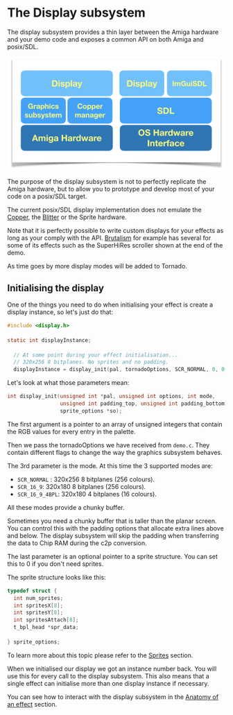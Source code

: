 The Display subsystem
==================

The display subsystem provides a thin layer between the Amiga hardware and your demo code and exposes a common API on both Amiga and posix/SDL.

![display architecture](img/display.png "display architecture")

The purpose of the display subsystem is not to perfectly replicate the Amiga hardware, but to allow you to prototype and develop most of your code on a posix/SDL target.

The current posix/SDL display implementation does not emulate the [Copper](http://amigadev.elowar.com/read/ADCD_2.1/Hardware_Manual_guide/node0047.html), the [Blitter](http://amigadev.elowar.com/read/ADCD_2.1/Hardware_Manual_guide/node0118.html) or the Sprite hardware.

Note that it is perfectly possible to write custom displays for your effects as long as your comply with the API. [Brutalism](http://www.pouet.net/prod.php?which=81062) for example has several for some of its effects such as the SuperHiRes scroller shown at the end of the demo.

As time goes by more display modes will be added to Tornado.

Initialising the display
----------------------------

One of the things you need to do when initialising your effect is create a display instance, so let's just do that:

```c
#include <display.h>

static int displayInstance;

  // At some point during your effect initialisation...
  // 320x256 8 bitplanes. No sprites and no padding.
  displayInstance = display_init(pal, tornadoOptions, SCR_NORMAL, 0, 0, 0);
```

Let's look at what those parameters mean:

```c
int display_init(unsigned int *pal, unsigned int options, int mode,
                 unsigned int padding_top, unsigned int padding_bottom,
                 sprite_options *so);
```

The first argument is a pointer to an array of unsigned integers that contain the RGB values for every entry in the palette.

Then we pass the tornadoOptions we have received from `demo.c`. They contain different flags to change the way the graphics subsystem behaves.

The 3rd parameter is the mode. At this time the 3 supported modes are:

* `SCR_NORMAL` : 320x256 8 bitplanes (256 colours).
* `SCR_16_9`: 320x180 8 bitplanes (256 colours).
* `SCR_16_9_4BPL`: 320x180 4 bitplanes (16 colours).

All these modes provide a chunky buffer.

Sometimes you need a chunky buffer that is taller than the planar screen. You can control this with the padding options that allocate extra lines above and below. The display subsystem will skip the padding when transferring the data to Chip RAM during the c2p conversion.

The last parameter is an optional pointer to a sprite structure. You can set this to 0 if you don't need sprites.

The sprite structure looks like this:

```c
typedef struct {
  int num_sprites;
  int spritesX[8];
  int spritesY[8];
  int spritesAttach[8];
  t_bpl_head *spr_data;

} sprite_options;
```

To learn more about this topic please refer to the [Sprites](Sprites.md) section.

When we initialised our display we got an instance number back. You will use this for every call to the display subsystem. This also means that a single effect can initialise more than one display instance if necessary.

You can see how to interact with the display subsystem in the [Anatomy of an effect](AnatomyOfAnEffect.md) section.
